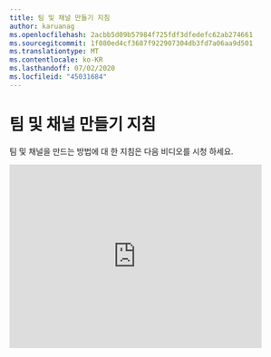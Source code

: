 ```yaml
---
title: 팀 및 채널 만들기 지침
author: karuanag
ms.openlocfilehash: 2acbb5d09b57984f725fdf3dfedefc62ab274661
ms.sourcegitcommit: 1f080ed4cf3687f922907304db3fd7a06aa9d501
ms.translationtype: MT
ms.contentlocale: ko-KR
ms.lasthandoff: 07/02/2020
ms.locfileid: "45031684"
---
```

# <a name="guidance-for-creating-teams-and-channels"></a>팀 및 채널 만들기 지침
팀 및 채널을 만드는 방법에 대 한 지침은 다음 비디오를 시청 하세요.
<iframe width="445" height="324" src="https://www.youtube.com/embed/hjJWtoaRJeE?rel=0" frameborder="0" allow="autoplay; encrypted-media" allowfullscreen></iframe>